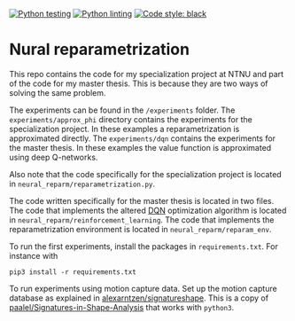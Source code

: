 [![Python testing](https://github.com/alexarntzen/fordypningsprosjekt/workflows/Python%20testing/badge.svg)](https://github.com/alexarntzen/fordypningsprosjekt/actions/workflows/python_test.yml)
[![Python linting](https://github.com/alexarntzen/fordypningsprosjekt/workflows/Python%20linting/badge.svg)](https://github.com/alexarntzen/fordypningsprosjekt/actions/workflows/python_lint.yml)
[![Code style: black](https://img.shields.io/badge/code%20style-black-000000.svg)](https://github.com/psf/black)

# Nural reparametrization
This repo contains the code for my specialization project at NTNU and part of the code for my master thesis. This is because they are two ways of solving the same problem.


The experiments can be found in the `/experiments` folder. The `experiments/approx_phi` directory contains the experiments for the specialization project. In these examples a reparametrization is approximated directly. The `experiments/dqn` contains the experiments for the master thesis. In these examples the value function is approximated using deep Q-networks.

Also note that the code specifically for the specialization project is located in `neural_reparm/reparametrization.py`.

The code written specifically for the master thesis is located in two files. The code that implements the altered [DQN](https://doi.org/10.1038/nature14236) optimization algorithm is located in `neural_reparm/reinforcement_learning`. The code that implements the reparametrization environment is located in `neural_reparm/reparam_env`.

To run the first experiments, install the packages in `requirements.txt`. For instance with 

    pip3 install -r requirements.txt 

To run experiments using motion capture data. Set up the motion capture database as explained in [alexarntzen/signatureshape](https://github.com/alexarntzen/signatureshape). This is a copy of [paalel/Signatures-in-Shape-Analysis](https://github.com/paalel/Signatures-in-Shape-Analysis) that works with `python3`.